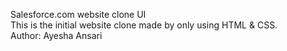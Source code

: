 Salesforce.com website clone UI
<br>
This is the initial website clone made by only using HTML & CSS.
<br>
Author: Ayesha Ansari
